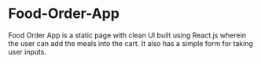 # Food-Order-App
Food Order App is a static page with clean UI built using React.js wherein the user can add the meals into the cart. It also has a simple form for taking user inputs. 
